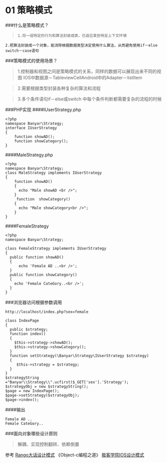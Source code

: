 # 01 策略模式

###什么是策略模式？

>     1.将一组特定的行为和算法封装成类，已适应某些特定上下文环境
    2.把算法封装成一个对象，能消除根据数据类型决定使用什么算法，从而避免使用if－else switch－case语句


###策略模式的使用场景？




> 1.控制器和视图之间是策略模式的关系，同样的数据可以展现出来不同的视图 IOS中数据源－TableviewCellAndroid中的Adapter－listItem
 

> 2.需要根据类型封装各种复杂的算法和流程




> 3.多个条件语句if－else或switch 中每个条件判断都需要复杂的流程的时候
  
###PHP实现
####IUserStrategy.php
```
<?php
namespace Banyar\Strategy;
interface IUserStrategy
{
    function showAD();
    function showCategory();
}
```
####MaleStrategy.php
```
<?php
namespace Banyar\Strategy;
class MaleStrategy implements IUserStrategy
{
    function showAD()
    {
      echo "Male showAD <br />";
    }
     function  showCategory()
    {
      echo "Male showCategory<br />";
    }
}

```
####FemaleStrategy
```
<?php
namespace Banyar\Strategy;

class FemaleStrategy implements IUserStrategy
{
  public function showAD()
  {
      echo 'Female AD ..<br />';
  }
  public function showCategory()
  {
    echo 'Female CateGory..<br />';
  }
}
```

###浏览器访问根据参数调用
```
http://localhost/index.php?sex=female

class IndexPage
{
  public $strategy;
  function index()
  {
    $this->strategy->showAD();
    $this->strategy->showCategory();
  }
  function setStrategy(\Banyar\Strategy\IUserStrategy $strategy)
  {
     $this->strategy = $strategy;
  }
}
$strategyString ="Banyar\\Strategy\\".ucfirst($_GET['sex'].'Strategy');
$strategyObj = new $strategyString();
$page = new IndexPage();
$page->setStrategy($strategyObj);
$page->index();
```
####输出 
```
Female AD ..
Female CateGory..
```

###面向对象哪些设计原则

> 解耦、实现控制翻转、依赖倒置


参考
[Rango大话设计模式](http://www.imooc.com/video/4906)
《Object-c编程之道》
[极客学院IOS设计模式](http://www.jikexueyuan.com/course/1864.html)
